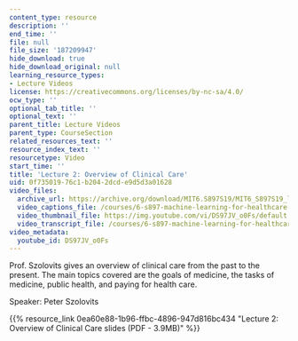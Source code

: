 ```yaml
---
content_type: resource
description: ''
end_time: ''
file: null
file_size: '187209947'
hide_download: true
hide_download_original: null
learning_resource_types:
- Lecture Videos
license: https://creativecommons.org/licenses/by-nc-sa/4.0/
ocw_type: ''
optional_tab_title: ''
optional_text: ''
parent_title: Lecture Videos
parent_type: CourseSection
related_resources_text: ''
resource_index_text: ''
resourcetype: Video
start_time: ''
title: 'Lecture 2: Overview of Clinical Care'
uid: 0f735019-76c1-b204-2dcd-e9d5d3a01628
video_files:
  archive_url: https://archive.org/download/MIT6.S897S19/MIT6_S897S19_lec02_300k.mp4
  video_captions_file: /courses/6-s897-machine-learning-for-healthcare-spring-2019/4ab19b421be95f0eb819909d8533b14f_DS97JV_o0Fs.vtt
  video_thumbnail_file: https://img.youtube.com/vi/DS97JV_o0Fs/default.jpg
  video_transcript_file: /courses/6-s897-machine-learning-for-healthcare-spring-2019/df98fd243a78b9d7e7a9a50026f28d6c_DS97JV_o0Fs.pdf
video_metadata:
  youtube_id: DS97JV_o0Fs
---
```


Prof. Szolovits gives an overview of clinical care from the past to the present. The main topics covered are the goals of medicine, the tasks of medicine, public health, and paying for health care.

Speaker: Peter Szolovits

{{% resource_link 0ea60e88-1b96-ffbc-4896-947d816bc434 "Lecture 2: Overview of Clinical Care slides (PDF - 3.9MB)" %}}

